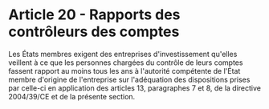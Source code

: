 # Article 20 - Rapports des contrôleurs des comptes


Les États membres exigent des entreprises d'investissement qu'elles veillent à ce que les personnes chargées du contrôle de leurs comptes fassent rapport au moins tous les ans à l'autorité compétente de l'État membre d'origine de l'entreprise sur l'adéquation des dispositions prises par celle-ci en application des articles 13, paragraphes 7 et 8, de la directive 2004/39/CE et de la présente section.

